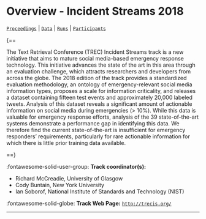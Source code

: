 # Overview - Incident Streams 2018

[`Proceedings`](./proceedings.md) | [`Data`](./data.md) | [`Runs`](./runs.md) | [`Participants`](./participants.md)

{==

The Text Retrieval Conference (TREC) Incident Streams track is a new initiative that aims to mature social media-based emergency response technology. This initiative advances the state of the art in this area through an evaluation challenge, which attracts researchers and developers from across the globe. The 2018 edition of the track provides a standardized evaluation methodology, an ontology of emergency-relevant social media information types, proposes a scale for information criticality, and releases a dataset containing fifteen test events and approximately 20,000 labeled tweets. Analysis of this dataset reveals a significant amount of actionable information on social media during emergencies (> 10%). While this data is valuable for emergency response efforts, analysis of the 39 state-of-the-art systems demonstrate a performance gap in identifying this data. We therefore find the current state-of-the-art is insufficient for emergency responders’ requirements, particularly for rare actionable information for which there is little prior training data available.

==}

:fontawesome-solid-user-group: **Track coordinator(s):**

- Richard McCreadie, University of Glasgow 
- Cody Buntain, New York University 
- Ian Soborof, National Institute of Standards and Technology (NIST) 

:fontawesome-solid-globe: **Track Web Page:** [`http://trecis.org/`](http://trecis.org/) 

---

